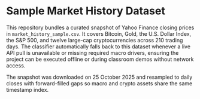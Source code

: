 # Sample Market History Dataset

This repository bundles a curated snapshot of Yahoo Finance closing prices in
`market_history_sample.csv`. It covers Bitcoin, Gold, the U.S. Dollar Index, the
S&P 500, and twelve large-cap cryptocurrencies across 210 trading days. The
classifier automatically falls back to this dataset whenever a live API pull is
unavailable or missing required macro drivers, ensuring the project can be
executed offline or during classroom demos without network access.

The snapshot was downloaded on 25 October 2025 and resampled to daily closes
with forward-filled gaps so macro and crypto assets share the same timestamp
index.

